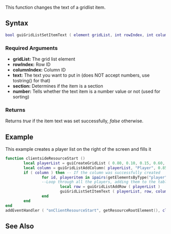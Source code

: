 This function changes the text of a gridlist item.

Syntax
------

``` lua
bool guiGridListSetItemText ( element gridList, int rowIndex, int columnIndex, string text, bool section, bool number )
```

### Required Arguments

-   **gridList:** The grid list element
-   **rowIndex:** Row ID
-   **columnIndex:** Column ID
-   **text:** The text you want to put in (does NOT accept numbers, use tostring() for that)
-   **section:** Determines if the item is a section
-   **number:** Tells whether the text item is a number value or not (used for sorting)

### Returns

Returns *true* if the item text was set successfully, *false* otherwise.

Example
-------

This example creates a player list on the right of the screen and fills it

``` lua
function clientsideResourceStart ()
        local playerList = guiCreateGridList ( 0.80, 0.10, 0.15, 0.60, true ) -- Create the grid list
        local column = guiGridListAddColumn( playerList, "Player", 0.85 ) -- Create a 'players' column in the list
        if ( column ) then -- If the column was successfully created
                for id, playeritem in ipairs(getElementsByType("player")) do 
                --Loop through all the players, adding them to the table
                        local row = guiGridListAddRow ( playerList )
                        guiGridListSetItemText ( playerList, row, column, getPlayerName ( playeritem ), false, false )
                end
        end
end
addEventHandler ( "onClientResourceStart", getResourceRootElement(), clientsideResourceStart )
```

See Also
--------
